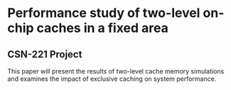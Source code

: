 # Performance study of two-level on-chip caches in a fixed area
## CSN-221 Project

This paper will present the results of two-level cache memory simulations and examines the impact of exclusive caching on system performance.
